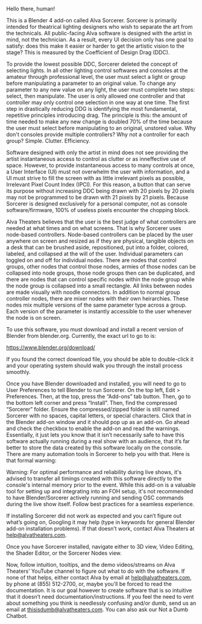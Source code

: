 Hello there, human! 

This is a Blender 4 add-on called Alva Sorcerer. Sorcerer is primarily intended for theatrical lighting designers who wish to separate the art from the technicals. All public-facing Alva software is designed with the artist in mind, not the technician. As a result, every UI decision only has one goal to satisfy: does this make it easier or harder to get the artistic vision to the stage? This is measured by the Coefficient of Design Drag (DDC). 

To provide the lowest possible DDC, Sorcerer deleted the concept of selecting lights. In all other lighting control softwares and consoles at the amateur through professional level, the user must select a light or group before manipulating a parameter to an original value. To change any parameter to any new value on any light, the user must complete two steps: select, then manipulate. The user is only allowed one controller and that controller may only control one selection in one way at one time. The first step in drastically reducing DDG is identifying the most fundamental, repetitive principles introducing drag. The principle is this: the amount of time needed to make any new change is doubled 70% of the time because the user must select before manipulating to an original, unstored value. Why don't consoles provide multiple controllers? Why not a controller for each group? Simple. Clutter. Efficiency.

Software designed with only the artist in mind does not see providing the artist instantaneous access to control as clutter or as inneffective use of space. However, to provide instantaneous access to many controls at once, a User Interface (UI) must not overwhelm the user with information, and a UI must strive to fill the screen with as little irrelevant pixels as possible, Irrelevant Pixel Count Index (IPCI). For this reason, a button that can serve its purpose without increasing DDC being drawn with 20 pixels by 20 pixels may not be programmed to be drawn with 21 pixels by 21 pixels. Because Sorcerer is designed exclusively for a personal computer, not as console software/firmware, 100% of useless pixels encounter the chopping block.

Alva Theaters believes that the user is the best judge of what controllers are needed at what times and on what screens. That is why Sorcerer uses node-based controllers. Node-based controllers can be placed by the user anywhere on screen and resized as if they are physical, tangible objects on a desk that can be brushed aside, repositioned, put into a folder, colored, labeled, and collapsed at the will of the user. Individual parameters can toggled on and off for individual nodes. There are nodes that control groups, other nodes that control those nodes, armies of those nodes can be collapsed into node groups, those node groups then can be duplicated, and there are nodes that can control specific nodes within the node group while the node group is collapsed into a small rectangle. All links between nodes are made visually with noodle connectors. In addition to normal group controller nodes, there are mixer nodes with their own heirarchies. These nodes mix multiple versions of the same parameter type across a group. Each version of the parameter is instantly accessible to the user whenever the node is on screen. 



To use this software, you must download and install a recent version of Blender from blender.org. Currently, the exact url to go to is:

https://www.blender.org/download/

If you found the correct download file, you should be able to double-click it and your operating system should walk you through the install process smoothly.

Once you have Blender downloaded and installed, you will need to go to User Preferences to tell Blender to run Sorcerer. On the top left, Edit > Preferences. Then, at the top, press the “Add-ons” tab button. Then, go to the bottom left corner and press “Install”. Then, find the compressed “Sorcerer” folder. Ensure the compressed/zipped folder is still named Sorcerer with no spaces, capital letters, or special characters. Click that in the Blender add-on window and it should pop up as an add-on. Go ahead and check the checkbox to enable the add-on and read the warnings. Essentially, it just lets you know that it isn’t necessarily safe to have this software actually running during a real show with an audience, that it’s far better to store the data created by this software locally on the console. There are many automation tools in Sorcerer to help you with that. Here is that formal warning:

Warning: For optimal performance and reliability during live shows, it's advised to transfer all timings created with this software directly to the console's internal memory prior to the event. While this add-on is a valuable tool for setting up and integrating into an FOH setup, it's not recommended to have Blender/Sorcerer actively running and sending OSC commands during the live show itself. Follow best practices for a seamless experience.

If installing Sorcerer did not work as expected and you can’t figure out what’s going on, Googling it may help (type in keywords for general Blender add-on installation problems). If that doesn’t work, contact Alva Theaters at help@alvatheaters.com.

Once you have Sorcerer installed, navigate either to 3D view, Video Editing, the Shader Editor, or the Sorcerer Nodes view. 

Now, follow intuition, tooltips, and the demo videos/streams on Alva Theaters’ YouTube channel to figure out what to do with the software. If none of that helps, either contact Alva by email at help@alvatheaters.com, by phone at (855) 512-2700, or, maybe you’ll be forced to read the documentation. It is our goal however to create software that is so intuitive that it doesn’t need documentation/instructions. If you feel the need to vent about something you think is needlessly confusing and/or dumb, send us an email at thisisdumb@alvatheaters.com. You can also ask our Not a Dumb Chatbot.

